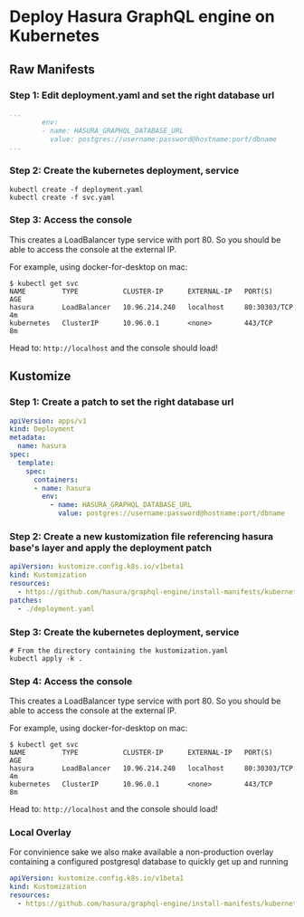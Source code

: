 # Deploy Hasura GraphQL engine on Kubernetes

## Raw Manifests

### Step 1: Edit deployment.yaml and set the right database url

```yaml
...
        env:
        - name: HASURA_GRAPHQL_DATABASE_URL
          value: postgres://username:password@hostname:port/dbname
...
```

### Step 2: Create the kubernetes deployment, service

```
kubectl create -f deployment.yaml
kubectl create -f svc.yaml
```

### Step 3: Access the console
This creates a LoadBalancer type service with port 80. So you should be able to
access the console at the external IP.

For example, using docker-for-desktop on mac:

```
$ kubectl get svc
NAME         TYPE           CLUSTER-IP      EXTERNAL-IP   PORT(S)        AGE
hasura       LoadBalancer   10.96.214.240   localhost     80:30303/TCP   4m
kubernetes   ClusterIP      10.96.0.1       <none>        443/TCP        8m
```

Head to: `http://localhost` and the console should load!

## Kustomize

### Step 1: Create a patch to set the right database url

```yaml
apiVersion: apps/v1
kind: Deployment
metadata:
  name: hasura
spec:
  template:
    spec:
      containers:
      - name: hasura
        env:
          - name: HASURA_GRAPHQL_DATABASE_URL
            value: postgres://username:password@hostname:port/dbname
```

### Step 2: Create a new kustomization file referencing hasura base's layer and apply the deployment patch

```yaml
apiVersion: kustomize.config.k8s.io/v1beta1
kind: Kustomization
resources:
  - https://github.com/hasura/graphql-engine/install-manifests/kubernetes/base?ref=master
patches:
  - ./deployment.yaml
```

### Step 3: Create the kubernetes deployment, service
```
# From the directory containing the kustomization.yaml
kubectl apply -k .
```

### Step 4: Access the console
This creates a LoadBalancer type service with port 80. So you should be able to
access the console at the external IP.

For example, using docker-for-desktop on mac:

```
$ kubectl get svc
NAME         TYPE           CLUSTER-IP      EXTERNAL-IP   PORT(S)        AGE
hasura       LoadBalancer   10.96.214.240   localhost     80:30303/TCP   4m
kubernetes   ClusterIP      10.96.0.1       <none>        443/TCP        8m
```

Head to: `http://localhost` and the console should load!

### Local Overlay

For convinience sake we also make available a non-production overlay containing a configured postgresql database to quickly get up and running

```yaml
apiVersion: kustomize.config.k8s.io/v1beta1
kind: Kustomization
resources:
  - https://github.com/hasura/graphql-engine/install-manifests/kubernetes/overlays/local?ref=master
```
